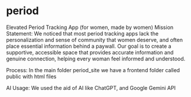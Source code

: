 # period
Elevated Period Tracking App (for women, made by women) 
Mission Statement: We noticed that most period tracking apps lack the personalization and sense of community that women deserve, and often place essential information behind a paywall. Our goal is to create a supportive, accessible space that provides accurate information and genuine connection, helping every woman feel informed and understood.

Process: In the main folder period_site we have a frontend folder called public with html files 

AI Usage: We used the aid of AI like ChatGPT, and Google Gemini API